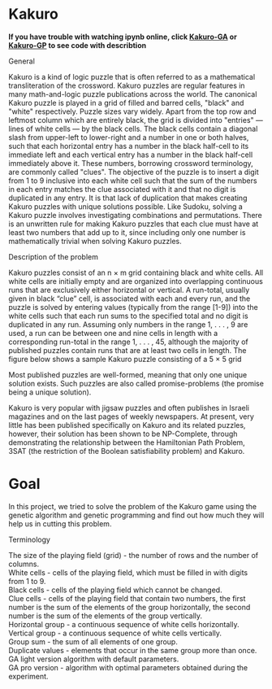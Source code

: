 # Kakuro

**If you have trouble with watching ipynb online, click [Kakuro-GA](https://htmlpreview.github.io/?https://github.com/alex-romanovskii/Kakuro-solver-with-GA-and-GP/blob/master/kakuro_ga.html) or [Kakuro-GP](https://htmlpreview.github.io/?https://github.com/alex-romanovskii/Kakuro-solver-with-GA-and-GP/blob/master/kakuro_gp.html) to see code with describtion**  


General

Kakuro is a kind of logic puzzle that is often referred to as a mathematical transliteration of
the crossword. Kakuro puzzles are regular features in many math-and-logic puzzle publications
across the world. The canonical Kakuro puzzle is played in a grid of filled and barred cells,
"black" and "white" respectively. Puzzle sizes vary widely. Apart from the top row and leftmost
column which are entirely black, the grid is divided into "entries" — lines of white cells — by
the black cells. The black cells contain a diagonal slash from upper-left to lower-right and a
number in one or both halves, such that each horizontal entry has a number in the black half-cell
to its immediate left and each vertical entry has a number in the black half-cell immediately
above it. These numbers, borrowing crossword terminology, are commonly called "clues".
The objective of the puzzle is to insert a digit from 1 to 9 inclusive into each white cell such that
the sum of the numbers in each entry matches the clue associated with it and that no digit is
duplicated in any entry. It is that lack of duplication that makes creating Kakuro puzzles with
unique solutions possible. Like Sudoku, solving a Kakuro puzzle involves investigating
combinations and permutations. There is an unwritten rule for making Kakuro puzzles that each
clue must have at least two numbers that add up to it, since including only one number is
mathematically trivial when solving Kakuro puzzles.

Description of the problem

Kakuro puzzles consist of an n × m grid containing black and white cells. All white cells are
initially empty and are organized into overlapping continuous runs that are exclusively either
horizontal or vertical. A run-total, usually given in black “clue” cell, is associated with each and
every run, and the puzzle is solved by entering values (typically from the range [1-9]) into the
white cells such that each run sums to the specified total and no digit is duplicated in any run.
Assuming only numbers in the range 1, . . . , 9 are used, a run can be between one and nine cells
in length with a corresponding run-total in the range 1, . . . , 45, although the majority of
published puzzles contain runs that are at least two cells in length. The figure below shows a
sample Kakuro puzzle consisting of a 5 × 5 grid

Most published puzzles are well-formed, meaning that only one unique solution exists. Such
puzzles are also called promise-problems (the promise being a unique solution).

Kakuro is very popular with jigsaw puzzles and often publishes in Israeli magazines and on the
last pages of weekly newspapers. At present, very little has been published specifically on
Kakuro and its related puzzles, however, their solution has been shown to be NP-Complete,
through demonstrating the relationship between the Hamiltonian Path Problem, 3SAT (the
restriction of the Boolean satisfiability problem) and Kakuro.

# Goal  
In this project, we tried to solve the problem of the Kakuro game using the genetic algorithm
and genetic programming and find out how much they will help us in cutting this problem.

Terminology

The size of the playing field (grid) - the number of rows and the number of columns.  
White cells - cells of the playing field, which must be filled in with digits from 1 to 9.  
Black cells - cells of the playing field which cannot be changed.  
Clue cells - cells of the playing field that contain two numbers, the first number is the sum of
the elements of the group horizontally, the second number is the sum of the elements of the
group vertically.  
Horizontal group - a continuous sequence of white cells horizontally.  
Vertical group - a continuous sequence of white cells vertically.  
Group sum - the sum of all elements of one group.  
Duplicate values - elements that occur in the same group more than once.  
GA light version algorithm with default parameters.  
GA pro version - algorithm with optimal parameters obtained during the experiment.  


